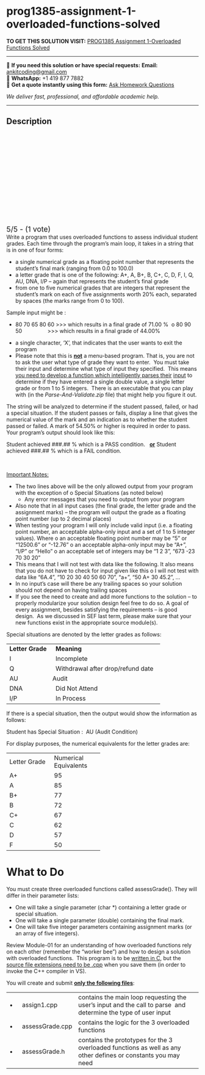 # prog1385-assignment-1-overloaded-functions-solved
**TO GET THIS SOLUTION VISIT:** [PROG1385 Assignment 1-Overloaded Functions Solved](https://www.ankitcodinghub.com/product/prog1385-assignment-1-overloaded-functions-solved/)


---

📩 **If you need this solution or have special requests:** **Email:** ankitcoding@gmail.com  
📱 **WhatsApp:** +1 419 877 7882  
📄 **Get a quote instantly using this form:** [Ask Homework Questions](https://www.ankitcodinghub.com/services/ask-homework-questions/)

*We deliver fast, professional, and affordable academic help.*

---

<h2>Description</h2>



<div class="kk-star-ratings kksr-auto kksr-align-center kksr-valign-top" data-payload="{&quot;align&quot;:&quot;center&quot;,&quot;id&quot;:&quot;54582&quot;,&quot;slug&quot;:&quot;default&quot;,&quot;valign&quot;:&quot;top&quot;,&quot;ignore&quot;:&quot;&quot;,&quot;reference&quot;:&quot;auto&quot;,&quot;class&quot;:&quot;&quot;,&quot;count&quot;:&quot;1&quot;,&quot;legendonly&quot;:&quot;&quot;,&quot;readonly&quot;:&quot;&quot;,&quot;score&quot;:&quot;5&quot;,&quot;starsonly&quot;:&quot;&quot;,&quot;best&quot;:&quot;5&quot;,&quot;gap&quot;:&quot;4&quot;,&quot;greet&quot;:&quot;Rate this product&quot;,&quot;legend&quot;:&quot;5\/5 - (1 vote)&quot;,&quot;size&quot;:&quot;24&quot;,&quot;title&quot;:&quot;PROG1385 Assignment 1-Overloaded Functions Solved&quot;,&quot;width&quot;:&quot;138&quot;,&quot;_legend&quot;:&quot;{score}\/{best} - ({count} {votes})&quot;,&quot;font_factor&quot;:&quot;1.25&quot;}">

<div class="kksr-stars">

<div class="kksr-stars-inactive">
            <div class="kksr-star" data-star="1" style="padding-right: 4px">


<div class="kksr-icon" style="width: 24px; height: 24px;"></div>
        </div>
            <div class="kksr-star" data-star="2" style="padding-right: 4px">


<div class="kksr-icon" style="width: 24px; height: 24px;"></div>
        </div>
            <div class="kksr-star" data-star="3" style="padding-right: 4px">


<div class="kksr-icon" style="width: 24px; height: 24px;"></div>
        </div>
            <div class="kksr-star" data-star="4" style="padding-right: 4px">


<div class="kksr-icon" style="width: 24px; height: 24px;"></div>
        </div>
            <div class="kksr-star" data-star="5" style="padding-right: 4px">


<div class="kksr-icon" style="width: 24px; height: 24px;"></div>
        </div>
    </div>

<div class="kksr-stars-active" style="width: 138px;">
            <div class="kksr-star" style="padding-right: 4px">


<div class="kksr-icon" style="width: 24px; height: 24px;"></div>
        </div>
            <div class="kksr-star" style="padding-right: 4px">


<div class="kksr-icon" style="width: 24px; height: 24px;"></div>
        </div>
            <div class="kksr-star" style="padding-right: 4px">


<div class="kksr-icon" style="width: 24px; height: 24px;"></div>
        </div>
            <div class="kksr-star" style="padding-right: 4px">


<div class="kksr-icon" style="width: 24px; height: 24px;"></div>
        </div>
            <div class="kksr-star" style="padding-right: 4px">


<div class="kksr-icon" style="width: 24px; height: 24px;"></div>
        </div>
    </div>
</div>


<div class="kksr-legend" style="font-size: 19.2px;">
            5/5 - (1 vote)    </div>
    </div>
Write a program that uses overloaded functions to assess individual student grades. Each time through the program’s main loop, it takes in a string that is in one of four forms:

<ul>
<li>a single numerical grade as a floating point number that represents the student’s final mark (ranging from 0.0 to 100.0)</li>
<li>a letter grade that is one of the following: A+, A, B+, B, C+, C, D, F, I, Q, AU, DNA, I/P – again that represents the student’s final grade</li>
<li>from one to five numerical grades that are integers that represent the student’s mark on each of five assignments worth 20% each, separated by spaces (the marks range from 0 to 100).</li>
</ul>
Sample input might be :

<ul>
<li>80 70 65 80 60 &gt;&gt;&gt; which results in a final grade of 71.00 %&nbsp; o 80 90 50&nbsp;&nbsp;&nbsp;&nbsp;&nbsp;&nbsp;&nbsp;&nbsp;&nbsp;&nbsp;&nbsp;&nbsp;&nbsp;&nbsp;&nbsp;&nbsp; &gt;&gt;&gt; which results in a final grade of 44.00%</li>
</ul>
<ul>
<li>a single character, ‘X’, that indicates that the user wants to exit the program</li>
<li>Please note that this is <strong><u>not</u></strong> a menu-based program. That is, you are not to ask the user what type of grade they want to enter.&nbsp; You must take their input and determine what type of input they specified.&nbsp; This means <u>you need to develop a function which intelligently parses their</u> <u>input</u> to determine if they have entered a single double value, a single letter grade or from 1 to 5 integers.&nbsp; There is an executable that you can play with (in the <em>Parse-And-Validate.zip</em> file) that might help you figure it out.</li>
</ul>
The string will be analyzed to determine if the student passed, failed, or had a special situation. If the student passes or fails, display a line that gives the numerical value of the mark and an indication as to whether the student passed or failed. A mark of 54.50% or higher is required in order to pass.&nbsp; Your program’s output should look like this:

Student achieved ###.## % which is a PASS condition.&nbsp;&nbsp; <strong><u>or</u></strong> Student achieved ###.## % which is a FAIL condition.

&nbsp;

<u>Important Notes:</u>

<ul>
<li>The two lines above will be the only allowed output from your program with the exception of o Special Situations (as noted below)
<ul>
<li>Any error messages that you need to output from your program</li>
</ul>
</li>
<li>Also note that in all input cases (the final grade, the letter grade and the assignment marks) – the program will output the grade as a floating point number (up to 2 decimal places)</li>
<li>When testing your program I will only include valid input (i.e. a floating point number, an acceptable alpha-only input and a set of 1 to 5 integer values). Where o an acceptable floating point number may be “5” or “12500.6” or “-12.76” o an acceptable alpha-only input may be “A+”, “I/P” or “Hello” o an acceptable set of integers may be “1 2 3”, “673 -23 70 30 20”</li>
<li>This means that I will not test with data like the following. It also means that you do not have to check for input given like this o I will not test with data like “6A.4”, “10 20 30 40 50 60 70”, “a+”, “50 A+ 30 45.2”, …</li>
<li>In no input’s case will there be any trailing spaces so your solution should not depend on having trailing spaces</li>
<li>If you see the need to create and add more functions to the solution – to properly modularize your solution design feel free to do so. A goal of every assignment, besides satisfying the requirements – is good design.&nbsp; As we discussed in SEF last term, please make sure that your new functions exist in the appropriate source module(s).</li>
</ul>
Special situations are denoted by the letter grades as follows:

<table width="0">
<tbody>
<tr>
<td width="105"><strong>Letter Grade</strong></td>
<td width="266"><strong>Meaning</strong></td>
</tr>
<tr>
<td width="105">I</td>
<td width="266">Incomplete</td>
</tr>
<tr>
<td width="105">Q</td>
<td width="266">Withdrawal after drop/refund date</td>
</tr>
<tr>
<td colspan="2" width="371">AU &nbsp;&nbsp;&nbsp;&nbsp;&nbsp;&nbsp;&nbsp;&nbsp;&nbsp;&nbsp;&nbsp;&nbsp;&nbsp;&nbsp;&nbsp;&nbsp;&nbsp;&nbsp;&nbsp; Audit</td>
</tr>
<tr>
<td width="105">DNA</td>
<td width="266">Did Not Attend</td>
</tr>
<tr>
<td width="105">I/P</td>
<td width="266">In Process</td>
</tr>
</tbody>
</table>
If there is a special situation, then the output would show the information as follows:

Student has Special Situation :&nbsp; AU (Audit Condition)

For display purposes, the numerical equivalents for the letter grades are:

<table width="0">
<tbody>
<tr>
<td width="101">Letter Grade</td>
<td width="113">Numerical Equivalents</td>
</tr>
<tr>
<td width="101">A+</td>
<td width="113">95</td>
</tr>
<tr>
<td width="101">A</td>
<td width="113">85</td>
</tr>
<tr>
<td width="101">B+</td>
<td width="113">77</td>
</tr>
<tr>
<td width="101">B</td>
<td width="113">72</td>
</tr>
<tr>
<td width="101">C+</td>
<td width="113">67</td>
</tr>
<tr>
<td width="101">C</td>
<td width="113">62</td>
</tr>
<tr>
<td width="101">D</td>
<td width="113">57</td>
</tr>
<tr>
<td width="101">F</td>
<td width="113">50</td>
</tr>
</tbody>
</table>
<h1>What to Do</h1>
You must create three overloaded functions called assessGrade(). They will differ in their parameter lists:

<ul>
<li>One will take a single parameter (char *) containing a letter grade or special situation.</li>
<li>One will take a single parameter (double) containing the final mark.</li>
<li>One will take five integer parameters containing assignment marks (or an array of five integers).</li>
</ul>
Review Module-01 for an understanding of how overloaded functions rely on each other (remember the “worker bee”) and how to design a solution with overloaded functions.&nbsp; This program is to be <u>written in C</u>, but the <u>source file extensions need to be </u><u>.cpp</u> when you save them (in order to invoke the C++ compiler in VS).

You will create and submit <strong><u>only the following files</u></strong>:

<table width="0">
<tbody>
<tr>
<td width="24">•</td>
<td width="128">assign1.cpp</td>
<td width="487">contains the main loop requesting the user’s input and the call to parse&nbsp; and determine the type of user input</td>
</tr>
<tr>
<td width="24">•</td>
<td width="128">assessGrade.cpp</td>
<td width="487">contains the logic for the 3 overloaded functions</td>
</tr>
<tr>
<td width="24">•</td>
<td width="128">assessGrade.h</td>
<td width="487">contains the prototypes for the 3 overloaded functions as well as any other defines or constants you may need</td>
</tr>
</tbody>
</table>
&nbsp;
